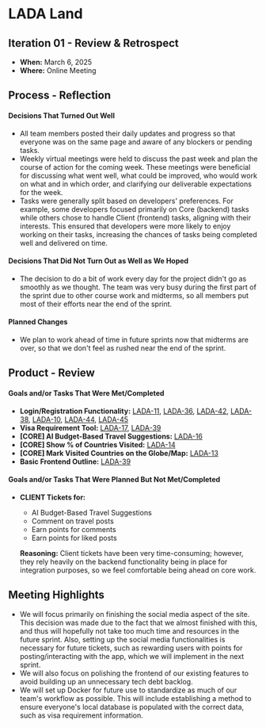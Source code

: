# LADA Land

## Iteration 01 - Review & Retrospect

* **When:** March 6, 2025
* **Where:** Online Meeting

## Process - Reflection

#### Decisions That Turned Out Well

- All team members posted their daily updates and progress so that everyone was on the same page and aware of any blockers or pending tasks.
- Weekly virtual meetings were held to discuss the past week and plan the course of action for the coming week. These meetings were beneficial for discussing what went well, what could be improved, who would work on what and in which order, and clarifying our deliverable expectations for the week.
- Tasks were generally split based on developers' preferences. For example, some developers focused primarily on Core (backend) tasks while others chose to handle Client (frontend) tasks, aligning with their interests. This ensured that developers were more likely to enjoy working on their tasks, increasing the chances of tasks being completed well and delivered on time.

#### Decisions That Did Not Turn Out as Well as We Hoped

- The decision to do a bit of work every day for the project didn't go as smoothly as we thought. The team was very busy during the first part of the sprint due to other course work and midterms, so all members put most of their efforts near the end of the sprint.

#### Planned Changes

- We plan to work ahead of time in future sprints now that midterms are over, so that we don't feel as rushed near the end of the sprint.

## Product - Review

#### Goals and/or Tasks That Were Met/Completed

- **Login/Registration Functionality:** [LADA-11](https://lada.atlassian.net/browse/LADA-11), [LADA-36](https://lada.atlassian.net/browse/LADA-36), [LADA-42](https://lada.atlassian.net/browse/LADA-42), [LADA-38](https://lada.atlassian.net/browse/LADA-38), [LADA-10](https://lada.atlassian.net/browse/LADA-10), [LADA-44](https://lada.atlassian.net/browse/LADA-44), [LADA-45](https://lada.atlassian.net/browse/LADA-45)
- **Visa Requirement Tool:** [LADA-17](https://lada.atlassian.net/browse/LADA-17), [LADA-39](https://lada.atlassian.net/browse/LADA-39)
- **[CORE] AI Budget-Based Travel Suggestions:** [LADA-16](https://lada.atlassian.net/browse/LADA-16)
- **[CORE] Show % of Countries Visited:** [LADA-14](https://lada.atlassian.net/browse/LADA-14)
- **[CORE] Mark Visited Countries on the Globe/Map:** [LADA-13](https://lada.atlassian.net/browse/LADA-13)
- **Basic Frontend Outline:** [LADA-39](https://lada.atlassian.net/browse/LADA-39)

#### Goals and/or Tasks That Were Planned But Not Met/Completed

- **CLIENT Tickets for:**
  - AI Budget-Based Travel Suggestions
  - Comment on travel posts
  - Earn points for comments
  - Earn points for liked posts

  **Reasoning:** Client tickets have been very time-consuming; however, they rely heavily on the backend functionality being in place for integration purposes, so we feel comfortable being ahead on core work.

## Meeting Highlights

- We will focus primarily on finishing the social media aspect of the site. This decision was made due to the fact that we almost finished with this, and thus will hopefully not take too much time and resources in the future sprint. Also, setting up the social media functionalities is necessary for future tickets, such as rewarding users with points for posting/interacting with the app, which we will implement in the next sprint.
- We will also focus on polishing the frontend of our existing features to avoid building up an unnecessary tech debt backlog.
- We will set up Docker for future use to standardize as much of our team's workflow as possible. This will include establishing a method to ensure everyone's local database is populated with the correct data, such as visa requirement information.
